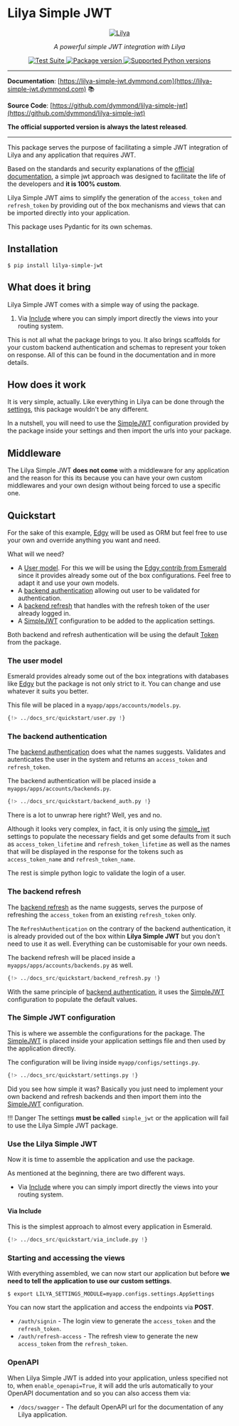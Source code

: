 # Lilya Simple JWT

<p align="center">
  <a href="https://lilya.dev"><img src="https://res.cloudinary.com/dymmond/image/upload/v1707501404/lilya/logo_quiotd.png" alt='Lilya'></a>
</p>

<p align="center">
    <em>A powerful simple JWT integration with Lilya </em>
</p>

<p align="center">
<a href="https://github.com/dymmond/lilya-simple-jwt/actions/workflows/test-suite.yml/badge.svg?event=push&branch=main" target="_blank">
    <img src="https://github.com/dymmond/lilya-simple-jwt/actions/workflows/test-suite.yml/badge.svg?event=push&branch=main" alt="Test Suite">
</a>

<a href="https://pypi.org/project/lilya-simple-jwt" target="_blank">
    <img src="https://img.shields.io/pypi/v/lilya-simple-jwt?color=%2334D058&label=pypi%20package" alt="Package version">
</a>

<a href="https://pypi.org/project/lilya-simple-jwt" target="_blank">
    <img src="https://img.shields.io/pypi/pyversions/lilya-simple-jwt.svg?color=%2334D058" alt="Supported Python versions">
</a>
</p>

---

**Documentation**: [https://lilya-simple-jwt.dymmond.com](https://lilya-simple-jwt.dymmond.com) 📚

**Source Code**: [https://github.com/dymmond/lilya-simple-jwt](https://github.com/dymmond/lilya-simple-jwt)

**The official supported version is always the latest released**.

---

This package serves the purpose of facilitating a simple JWT integration of Lilya and any application
that requires JWT.

Based on the standards and security explanations of the [official documentation](https://esmerald.dev/configurations/jwt/),
a simple jwt approach was designed to facilitate the life of the developers and **it is 100% custom**.

Lilya Simple JWT aims to simplify the generation of the `access_token` and `refresh_token` by
providing out of the box mechanisms and views that can be imported directly into your application.

This package uses Pydantic for its own schemas.

## Installation

```shell
$ pip install lilya-simple-jwt
```

## What does it bring

Lilya Simple JWT comes with a simple way of using the package.

1. Via [Include](https://esmerald.dev/routing/routes/#include) where you can simply import directly
the views into your routing system.

This is not all what the package brings to you. It also brings scaffolds for your custom backend
authentication and schemas to represent your token on response. All of this can be found in the
documentation and in more details.

## How does it work

It is very simple, actually. Like everything in Lilya can be done through the [settings](https://esmerald.dev/application/settings/),
this package wouldn't be any different.

In a nutshell, you will need to use the [SimpleJWT](./simple-jwt.md) configuration provided by
the package inside your settings and then import the urls into your package.

## Middleware

The Lilya Simple JWT **does not come** with a middleware for any application and the reason for
this its because you can have your own custom middlewares and your own design without being forced
to use a specific one.

## Quickstart

For the sake of this example, [Edgy](https://esmerald.dev) will be used as ORM but feel free to
use your own and override anything you want and need.

What will we need?

* A [User model](#the-user-model). For this we will be using the [Edgy contrib from Esmerald](https://esmerald.dev/databases/edgy/models/)
since it provides already some out of the box configurations. Feel free to adapt it and use your own
models.
* A [backend authentication](#the-backend-authentication) allowing out user to be validated
for authentication.
* A [backend refresh](./backends.md#the-backend-refresh) that handles with the refresh token of the user
already logged in.
* A [SimpleJWT](#the-simple-jwt-configuration) configuration to be added to the application settings.

Both backend and refresh authentication will be using the default [Token](./token.md) from the
package.

### The user model

Esmerald provides already some out of the box integrations with databases like [Edgy](https://esmerald.dev/databases/edgy/models/)
but the package is not only strict to it. You can change and use whatever it suits you better.

This file will be placed in a `myapp/apps/accounts/models.py`.

```python title="myapp/apps/accounts/models.py"
{!> ../docs_src/quickstart/user.py !}
```

### The backend authentication

The [backend authentication](./backends.md#backend-authentication) does what the names suggests. Validates
and autenticates the user in the system and returns an `access_token` and `refresh_token`.

The backend authentication will be placed inside a `myapps/apps/accounts/backends.py`.

```python title="myapp/apps/accounts/backends.py"
{!> ../docs_src/quickstart/backend_auth.py !}
```

There is a lot to unwrap here right? Well, yes and no.

Although it looks very complex, in fact, it
is only using the [simple_jwt](./simple-jwt.md) settings to populate the necessary fields and get
some defaults from it such as `access_token_lifetime` and `refresh_token_lifetime` as well as
the names that will be displayed in the response for the tokens such as `access_token_name` and
`refresh_token_name`.

The rest is simple python logic to validate the login of a user.

### The backend refresh

The [backend refresh](./backends.md#backend-refresh) as the name suggests, serves the purpose of
refreshing the `access_token` from an existing `refresh_token` only.

The `RefreshAuthentication` on the contrary of the backend authentication, it is already provided
out of the box within **Lilya Simple JWT** but you don't need to use it as well. Everything
can be customisable for your own needs.

The backend refresh will be placed inside a `myapps/apps/accounts/backends.py` as well.

```python title="myapp/apps/accounts/backends.py"
{!> ../docs_src/quickstart/backend_refresh.py !}
```

With the same principle of [backend authentication](#the-backend-authentication), it uses the
[SimpleJWT](./simple-jwt.md) configuration to populate the default values.

### The Simple JWT configuration

This is where we assemble the configurations for the package. The [SimpleJWT](./simple-jwt.md) is
placed inside your application settings file and then used by the application directly.

The configuration will be living inside `myapp/configs/settings.py`.

```python title="myapp/configs/settings.py"
{!> ../docs_src/quickstart/settings.py !}
```

Did you see how simple it was? Basically you just need to implement your own backend and refresh
backends and then import them into the [SimpleJWT](./simple-jwt.md) configuration.

!!! Danger
    The settings **must be called** `simple_jwt` or the application will fail to use the
    Lilya Simple JWT package.

### Use the Lilya Simple JWT

Now it is time to assemble the application and use the package.

As mentioned at the beginning, there are two different ways.

* Via [Include](#via-include) where you can simply import directly
the views into your routing system.

#### Via Include

This is the simplest approach to almost every application in Esmerald.

```python
{!> ../docs_src/quickstart/via_include.py !}
```

### Starting and accessing the views

With everything assembled, we can now start our application but before
**we need to tell the application to use our custom settings**.

```shell
$ export LILYA_SETTINGS_MODULE=myapp.configs.settings.AppSettings
```

You can now start the application and access the endpoints via **POST**.

* `/auth/signin` - The login view to generate the `access_token` and the `refresh_token`.
* `/auth/refresh-access` - The refresh view to generate the new `access_token` from the `refresh_token`.

### OpenAPI

When Lilya Simple JWT is added into your application, unless specified not to, when `enable_openapi=True`, it will add the
urls automatically to your OpenAPI documentation and so you can also access them via:

* `/docs/swagger` - The default OpenAPI url for the documentation of any Lilya application.

